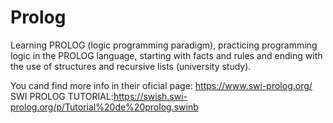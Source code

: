 # Prolog

Learning PROLOG (logic programming paradigm), practicing programming logic in the PROLOG language, starting with facts and rules and ending with the use of structures and recursive lists (university study).

You cand find more info in their oficial page: https://www.swi-prolog.org/
SWI PROLOG TUTORIAL:https://swish.swi-prolog.org/p/Tutorial%20de%20prolog.swinb
